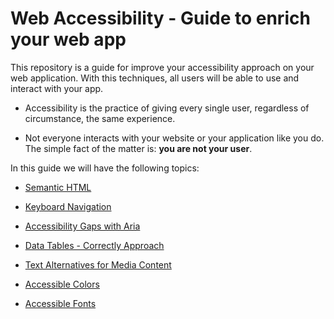 # Web Accessibility - Guide to enrich your web app

This repository is a guide for improve your accessibility approach on your web application. 
With this techniques, all users will be able to use and interact with your app.

 - Accessibility is the practice of giving every single user, regardless of circumstance, the same experience.

 - Not everyone interacts with your website or your application like you do. The simple fact of the matter is: <b>you are not your user</b>.

 In this guide we will have the following topics:

 - [Semantic HTML](https://google.com)

 - [Keyboard Navigation](https://google.com)

 - [Accessibility Gaps with Aria](https://google.com)

 - [Data Tables - Correctly Approach](https://google.com)

 - [Text Alternatives for Media Content](https://google.com)

 - [Accessible Colors](https://google.com)

 - [Accessible Fonts](https://google.com)